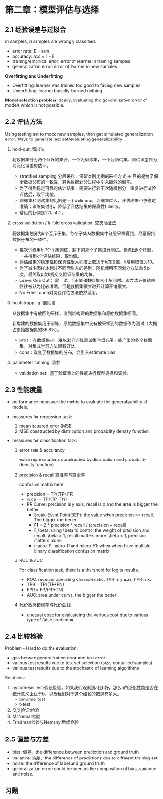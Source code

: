 # 第二章：模型评估与选择
## 2.1 经验误差与过拟合
*m* samples, *a* samples are wrongly classified.
- error rate: E = a/m
- accuracy: acc = 1 - E
- training/empirical error: error of learner in training samples
- generalization error: error of learner in new samples

**Overfitting and Underfitting**
- Overfitting: learner was trained too good to facing new samples.
- Underfitting: learner basiclly learned nothing.

**Model selection problem**
Ideally, evaluating the generalization error of models which is not possible.

## 2.2 评估方法

Using testing set to mock new samples, then get simulated generalization error. Ways to generate test set/evaluating generalizability:

1. hold-out: 留出法
	
	将数据集分为两个互斥的集合，一个为训练集，一个为测试集。测试误差作为对泛化误差的估计。
	- stratified sampling 分层采样：保留类别比例的采样方式  -> 目的是为了保衡数据分布的一致性，避免数据划分过程中引入额外的偏差。
	- 为了得到稳定可靠的估计结果：需要进行若干次随机划分，重复进行试验评估后，取平均值。
	- 训练集和测试集的比例是一个delimma，训练集过大，评估结果不够稳定准确；训练集过小，降低了评估结果的保真性fidelity。
	- 常见的比例是2:1，4:1 。
	
2. cross validation / *k*-fold cross validation: 交叉验证法
	
	将数据集划分为*k*个互斥子集，每个子集从数据集中分层采样得到，尽量保持数据分布的一致性。 
	- 每次训练用*k-1*个子集训练，剩下的那个子集进行测试。训练出k个模型，一共得到k个评估结果，取均值。
	- 评估结果的稳定性和保真性很大程度上取决于k的取值，k常用取值为10。
	- 为了减少因样本划分不同而引入的差别：随机使用不同划分方法重复p次，最终取p次k折交叉验证结果的均值。
	- Leave One Out： 留一法，当k值和数据集大小相同时。该方法评估结果往往被认为比较准确，但是数据集很大时开计算开销很大。
	- No Free Lunch对实验评估方法依然适用。
	
3. bootstrapping: 自助法
	
	从数据集中有放回的采样，直到新构建的数据集和原始数据集相同。
	
	新构建的数据集用于训练，原始数据集中没有被采样到的数据作为测试（大概占原始数据集的36.8%）。
	
	- pros：在数据集小，难以划分训练测试集时很有用；能产生的多个数据集，对集成学习方法很有好处。
	- cons：改变了数据集的分布，会引入estimate bias
	
4. parameter tunning: 调参
	- validation set:  基于验证集上的性能进行模型选择和调参。

## 2.3 性能度量
- performance measure: the metric to evaluate the generalizability of models.

- measures for regression task: 
	1. mean squared error (MSE)
	2. MSE constructed by distribution and probability density function
	
- measures for classification task:
	1. error rate & accurancy 
		
		extra represntations constructed by distribution and probability density function)
	2. precision & recall   查准率与查全率
		
		confusion matrix here 
		- precision = TP/(TP+FP)
		- recall = TP/(TP+FN)
		- PR Curve: precision is  y axis, recall is x and the area is bigger the better. 
			- Break-Event Point(BEP): the value when precision == recall. The bigger the better
			- **F1** = 2 \* precision \* recall / (precision + recall)
			- F_\beta: using \beta to control the weight of precision and recall. \beta > 1, recall matters more. \beta < 1, precision matters more.
			- macro-P, micro-R and micro-F1: when when have multiple binary classification confusion matrix
	3. ROC & AUC 
		
		For classification task, there is a thershold for logits results. 
		- ROC: receiver operating characteristic. TPR is y axis, FPR is x.
		- TPR = TP/(TP+FN)
		- FPR = FP/(FP+TN)
		- AUC: area under curve, the bigger the better
	4. 代价敏感错误率与代价曲线
		- unequal cost: for evaluateing the various cost due to various type of false prediction.

## 2.4 比较检验
Problem - Hard to do the evaluation:
- gap betwee generalization error and test error
- various test results due to test set selection (size, contained samples)
- various test results due to the stochastic of learning algorithms

Solutions:
1. hypothesis test:假设检验，如果我们观察到a比b好，那么a的泛化性能是否在统计意义上优于b，以及我们对于这个结论的把握有多大。
	- binomial test
	- t-test
2. 交叉验证t检验
3. McNemar检验
4. Friedman检验与Nemenyi后续检验

## 2.5 偏差与方差
- bias: 偏差，the difference between prediction and ground truth
- variance: 方差，the difference of predictions due to different training set
- noise: the difference of label and ground truth
- generalization error: could be seen as the composition of bias, variance and noise.

## 习题
